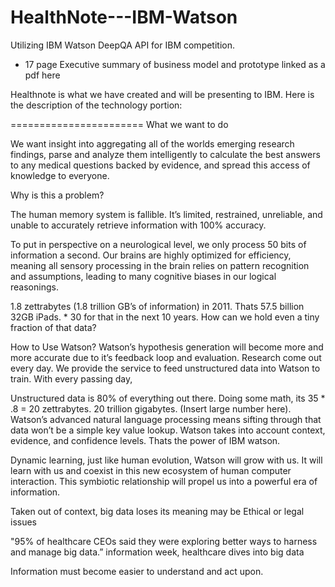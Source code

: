 HealthNote---IBM-Watson
=======================

Utilizing IBM Watson DeepQA API for IBM competition.
- 17 page Executive summary of business model and prototype linked as a pdf here

Healthnote is what we have created and will be presenting to IBM. Here is the description of the technology portion:

=======================
What we want to do 

We want insight into aggregating all of the worlds emerging research findings, parse and analyze them intelligently to calculate the best answers to any medical questions backed by evidence, and spread this access of knowledge to everyone. 

Why is this a problem? 
     
The human memory system is fallible. It’s limited, restrained, unreliable, and unable to accurately retrieve information with 100% accuracy. 
 
To put in perspective on a neurological level, we only process 50 bits of information a second. Our brains are highly optimized for efficiency, meaning all sensory processing in the brain relies on pattern recognition and assumptions, leading to many cognitive biases in our logical reasonings.

1.8 zettrabytes (1.8 trillion GB’s of information) in 2011. Thats 57.5 billion 32GB iPads. * 30 for that in the next 10 years.  How can we hold even a tiny fraction of that data? 

How to Use Watson?
Watson’s hypothesis generation will become more and more accurate due to it’s feedback loop and evaluation.  Research come out every day. We provide the service to feed unstructured data into Watson to train. With every passing day, 

Unstructured data is 80% of everything out there. Doing some math, its 35 * .8 = 20 zettrabytes. 20 trillion gigabytes. (Insert large number here). Watson’s advanced natural language processing means sifting through that data won’t be a simple key value lookup. Watson takes into account context, evidence, and confidence levels. Thats the power of IBM watson. 

Dynamic learning, just like human evolution, Watson will grow with us. It will learn with us and coexist in this new ecosystem of human computer interaction. This symbiotic relationship will propel us into a powerful era of information. 

Taken out of context, big data loses its meaning may be Ethical or legal issues 

"95% of healthcare CEOs said they were exploring better ways to harness and manage big data.” information week, healthcare dives into big data

Information must become easier to understand and act upon. 
